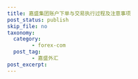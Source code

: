 ```yaml
---
title: 嘉盛集团账户下单与交易执行过程及注意事项
post_status: publish
skip_file: no
taxonomy:
  category:
        - forex-com
  post_tag:
        - 嘉盛外汇
post_excerpt: 
---
```

